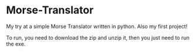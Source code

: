 # Morse-Translator
My try at a simple Morse Translator written in python. Also my first project!

To run, you need to download the zip and unzip it, then you just need to run the exe.
